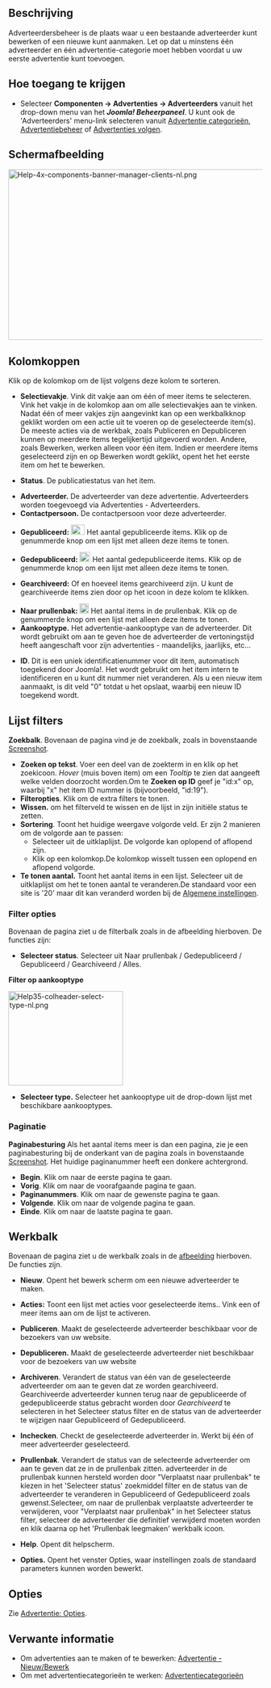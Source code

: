 <!-- Filename: Help4.x:Banners:_Clients / Display title: Advertenties: Adverteerders -->

## Beschrijving

Adverteerdersbeheer is de plaats waar u een bestaande adverteerder kunt
bewerken of een nieuwe kunt aanmaken. Let op dat u minstens één
adverteerder en één advertentie-categorie moet hebben voordat u uw
eerste advertentie kunt toevoegen.

## Hoe toegang te krijgen

- Selecteer **Componenten → Advertenties → Adverteerders** vanuit het
  drop-down menu van het ***Joomla! Beheerpaneel***. U kunt ook de
  'Adverteerders' menu-link selecteren vanuit [Advertentie
  categorieën](https://docs.joomla.org/Help4.x:Banners:_Categories/nl "Help4.x:Banners: Categories/nl"),
  [Advertentiebeheer](https://docs.joomla.org/Help4.x:Banners:_Edit/nl "Help4.x:Banners: Edit/nl")
  of [Advertenties
  volgen](https://docs.joomla.org/Help4.x:Banners:_Tracks/nl "Help4.x:Banners: Tracks/nl").

## Schermafbeelding

<img
src="https://docs.joomla.org/images/thumb/e/e5/Help-4x-components-banner-manager-clients-nl.png/800px-Help-4x-components-banner-manager-clients-nl.png"
decoding="async"
srcset="https://docs.joomla.org/images/e/e5/Help-4x-components-banner-manager-clients-nl.png 1.5x"
data-file-width="1173" data-file-height="495" width="800" height="338"
alt="Help-4x-components-banner-manager-clients-nl.png" />

## Kolomkoppen

Klik op de kolomkop om de lijst volgens deze kolom te sorteren.

- **Selectievakje**. Vink dit vakje aan om één of meer items te
  selecteren. Vink het vakje in de kolomkop aan om alle selectievakjes
  aan te vinken. Nadat één of meer vakjes zijn aangevinkt kan op een
  werkbalkknop geklikt worden om een actie uit te voeren op de
  geselecteerde item(s). De meeste acties via de werkbak, zoals
  Publiceren en Depubliceren kunnen op meerdere items tegelijkertijd
  uitgevoerd worden. Andere, zoals Bewerken, werken alleen voor één
  item. Indien er meerdere items geselecteerd zijn en op Bewerken wordt
  geklikt, opent het het eerste item om het te bewerken.

<!-- -->

- **Status**. De publicatiestatus van het item.

<!-- -->

- **Adverteerder.** De adverteerder van deze advertentie. Adverteerders
  worden toegevoegd via Advertenties - Adverteerders.
- **Contactpersoon.** De contactpersoon voor deze adverteerder.

<!-- -->

- **Gepubliceerd:**
  <img src="https://docs.joomla.org/images/1/10/Help-4x-icon-tick.png"
  decoding="async" data-file-width="27" data-file-height="20" width="27"
  height="20" alt="Help-4x-icon-tick.png" /> Het aantal gepubliceerde
  items. Klik op de genummerde knop om een lijst met alleen deze items
  te tonen.

<!-- -->

- **Gedepubliceerd:**
  <img src="https://docs.joomla.org/images/c/c9/Help-4x-icon-cross.png"
  decoding="async" data-file-width="21" data-file-height="20" width="21"
  height="20" alt="Help-4x-icon-cross.png" /> Het aantal gedepubliceerde
  items. Klik op de genummerde knop om een lijst met alleen deze items
  te tonen.

<!-- -->

- **Gearchiveerd:** Of en hoeveel items gearchiveerd zijn. U kunt de
  gearchiveerde items zien door op het icoon in deze kolom te klikken.

<!-- -->

- **Naar prullenbak:**
  <img src="https://docs.joomla.org/images/5/59/Help-4x-icon-bin.png"
  decoding="async" data-file-width="18" data-file-height="20" width="18"
  height="20" alt="Help-4x-icon-bin.png" /> Het aantal items in de
  prullenbak. Klik op de genummerde knop om een lijst met alleen deze
  items te tonen.
- **Aankooptype.** Het advertentie-aankooptype van de adverteerder. Dit
  wordt gebruikt om aan te geven hoe de adverteerder de vertoningstijd
  heeft aangeschaft voor zijn advertenties - maandelijks, jaarlijks,
  etc...

<!-- -->

- **ID**. Dit is een uniek identificatienummer voor dit item,
  automatisch toegekend door Joomla!. Het wordt gebruikt om het item
  intern te identificeren en u kunt dit nummer niet veranderen. Als u
  een nieuw item aanmaakt, is dit veld "0" totdat u het opslaat, waarbij
  een nieuw ID toegekend wordt.

## Lijst filters

**Zoekbalk**. Bovenaan de pagina vind je de zoekbalk, zoals in
bovenstaande [Screenshot](#screenshot).

- **Zoeken op tekst**. Voer een deel van de zoekterm in en klik op het
  zoekicoon. *Hover* (muis boven item) om een *Tooltip* te zien dat
  aangeeft welke velden doorzocht worden.Om te **Zoeken op ID** geef je
  "id:x" op, waarbij "x" het item ID nummer is (bijvoorbeeld, "id:19").
- **Filteropties**. Klik om de extra filters te tonen.
- **Wissen.** om het filterveld te wissen en de lijst in zijn initiële
  status te zetten.
- **Sortering**. Toont het huidige weergave volgorde veld. Er zijn 2
  manieren om de volgorde aan te passen:
  - Selecteer uit de uitklaplijst. De volgorde kan oplopend of aflopend
    zijn.
  - Klik op een kolomkop.De kolomkop wisselt tussen een oplopend en
    aflopend volgorde.
- **Te tonen aantal.** Toont het aantal items in een lijst. Selecteer
  uit de uitklaplijst om het te tonen aantal te veranderen.De standaard
  voor een site is '20' maar dit kan veranderd worden bij de [Algemene
  instellingen](https://docs.joomla.org/Help4.x:Site_Global_Configuration/nl#defaultlistlimit "Help4.x:Site Global Configuration/nl").

### Filter opties

Bovenaan de pagina ziet u de filterbalk zoals in de afbeelding
hierboven. De functies zijn:

- **Selecteer status**. Selecteer uit Naar prullenbak / Gedepubliceerd /
  Gepubliceerd / Gearchiveerd / Alles.

**Filter op aankooptype**

<img
src="https://docs.joomla.org/images/6/68/Help35-colheader-select-type-nl.png"
decoding="async" data-file-width="227" data-file-height="187"
width="227" height="187" alt="Help35-colheader-select-type-nl.png" />

- **Selecteer type.** Selecteer het aankooptype uit de drop-down lijst
  met beschikbare aankooptypes.

### Paginatie

**Paginabesturing** Als het aantal items meer is dan een pagina, zie je
een paginabesturing bij de onderkant van de pagina zoals in bovenstaande
[Screenshot](#screenshot). Het huidige paginanummer heeft een donkere
achtergrond.

- **Begin**. Klik om naar de eerste pagina te gaan.
- **Vorig**. Klik om naar de voorafgaande pagina te gaan.
- **Paginanummers**. Klik om naar de gewenste pagina te gaan.
- **Volgende**. Klik om naar de volgende pagina te gaan.
- **Einde**. Klik om naar de laatste pagina te gaan.

## Werkbalk

Bovenaan de pagina ziet u de werkbalk zoals in de
[afbeelding](#Schermafbeelding) hierboven. De functies zijn.

- **Nieuw**. Opent het bewerk scherm om een nieuwe adverteerder te
  maken.

<!-- -->

- **Acties:** Toont een lijst met acties voor geselecteerde items.. Vink
  een of meer items aan om de lijst te activeren.

<!-- -->

  - **Publiceren**. Maakt de geselecteerde adverteerder beschikbaar voor
    de bezoekers van uw website.

  - **Depubliceren.** Maakt de geselecteerde adverteerder niet
    beschikbaar voor de bezoekers van uw website

  - **Archiveren**. Verandert de status van één van de geselecteerde
    adverteerder om aan te geven dat ze worden gearchiveerd.
    Gearchiveerde adverteerder kunnen terug naar de gepubliceerde of
    gedepubliceerde status gebracht worden door *Gearchiveerd* te
    selecteren in het Selecteer status filter en de status van de
    adverteerder te wijzigen naar Gepubliceerd of Gedepubliceerd.

  - **Inchecken**. Checkt de geselecteerde adverteerder in. Werkt bij
    één of meer adverteerder geselecteerd.

  - **Prullenbak**. Verandert de status van de selecteerde adverteerder
    om aan te geven dat ze in de prullenbak zitten. adverteerder in de
    prullenbak kunnen hersteld worden door "Verplaatst naar prullenbak"
    te kiezen in het 'Selecteer status' zoekmiddel filter en de status
    van de adverteerder te veranderen in Gepubliceerd of Gedepubliceerd
    zoals gewenst.Selecteer, om naar de prullenbak verplaatste
    adverteerder te verwijderen, voor "Verplaatst naar prullenbak" in
    het Selecteer status filter, selecteer de adverteerder die
    definitief verwijderd moeten worden en klik daarna op het
    'Prullenbak leegmaken' werkbalk icoon.

<!-- -->

- **Help**. Opent dit helpscherm.

<!-- -->

- **Opties.** Opent het venster Opties, waar instellingen zoals de
  standaard parameters kunnen worden bewerkt.

## Opties

Zie [Advertentie:
Opties](https://docs.joomla.org/Help4.x:Banners:_Options/nl "Help4.x:Banners: Options/nl").

## Verwante informatie

- Om advertenties aan te maken of te bewerken: [Advertentie -
  Nieuw/Bewerk](https://docs.joomla.org/Help4.x:Banners:_Edit/nl "Help4.x:Banners: Edit/nl")
- Om met advertentiecategorieën te werken:
  [Advertentiecategorieën](https://docs.joomla.org/Help4.x:Banners:_Categories/nl "Help4.x:Banners: Categories/nl")

